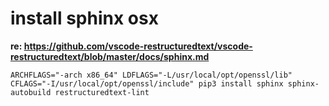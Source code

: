 # install sphinx osx

**re: https://github.com/vscode-restructuredtext/vscode-restructuredtext/blob/master/docs/sphinx.md**

`ARCHFLAGS="-arch x86_64" LDFLAGS="-L/usr/local/opt/openssl/lib" CFLAGS="-I/usr/local/opt/openssl/include" pip3 install sphinx sphinx-autobuild restructuredtext-lint`
